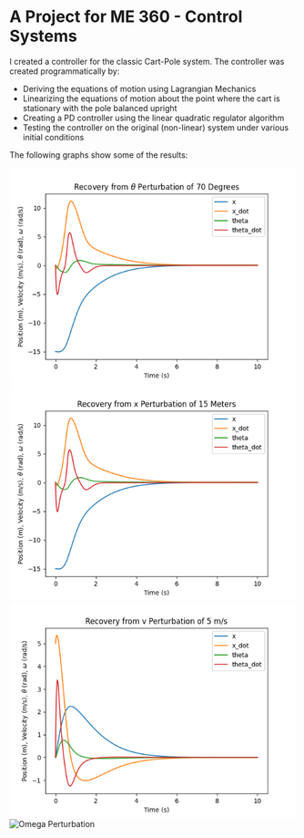 # A Project for ME 360 - Control Systems
I created a controller for the classic Cart-Pole system.
The controller was created programmatically by:
- Deriving the equations of motion using Lagrangian Mechanics
- Linearizing the equations of motion about the point where the cart is stationary with the pole balanced upright
- Creating a PD controller using the linear quadratic regulator algorithm
- Testing the controller on the original (non-linear) system under various initial conditions

The following graphs show some of the results:

![Theta Perturbation](/mini_project/theta_perturbation.png)  
![x Perturbation](/mini_project/x_perturbation.png)  
![v Perturbation](/mini_project/v_perturbation.png)  
![Omega Perturbation](/mini_project/tomega_perturbation.png)  
